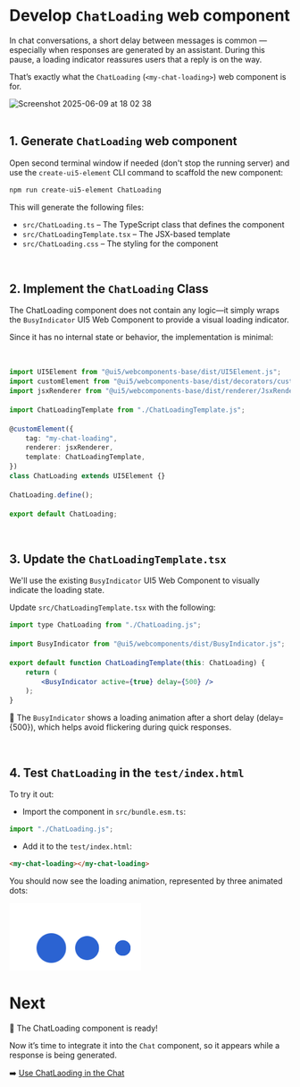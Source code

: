 # Develop `ChatLoading` web component

In chat conversations, a short delay between messages is common — especially when responses are generated by an assistant.
During this pause, a loading indicator reassures users that a reply is on the way.

That’s exactly what the `ChatLoading` (`<my-chat-loading>`) web component is for.

<img width="429" alt="Screenshot 2025-06-09 at 18 02 38" src="https://github.com/user-attachments/assets/ca6ab339-5be7-4c6f-a015-d2fc7094ff0f" />

<br>
<br>

## 1. Generate `ChatLoading` web component

Open second terminal window if needed (don't stop the running server) and use the `create-ui5-element` CLI command to scaffold the new component:

```sh
npm run create-ui5-element ChatLoading
```

This will generate the following files:

- `src/ChatLoading.ts` – The TypeScript class that defines the component
- `src/ChatLoadingTemplate.tsx` – The JSX-based template
- `src/ChatLoading.css` – The styling for the component

<br>

## 2. Implement the `ChatLoading` Class

The ChatLoading component does not contain any logic—it simply wraps the `BusyIndicator` UI5 Web Component to provide a visual loading indicator.

Since it has no internal state or behavior, the implementation is minimal:

<br>

```ts
import UI5Element from "@ui5/webcomponents-base/dist/UI5Element.js";
import customElement from "@ui5/webcomponents-base/dist/decorators/customElement.js";
import jsxRenderer from "@ui5/webcomponents-base/dist/renderer/JsxRenderer.js";

import ChatLoadingTemplate from "./ChatLoadingTemplate.js";

@customElement({
	tag: "my-chat-loading",
	renderer: jsxRenderer,
	template: ChatLoadingTemplate,
})
class ChatLoading extends UI5Element {}

ChatLoading.define();

export default ChatLoading;
```

<br>

## 3. Update the `ChatLoadingTemplate.tsx`

We'll use the existing `BusyIndicator` UI5 Web Component to visually indicate the loading state.

Update `src/ChatLoadingTemplate.tsx` with the following:

```jsx
import type ChatLoading from "./ChatLoading.js";

import BusyIndicator from "@ui5/webcomponents/dist/BusyIndicator.js";

export default function ChatLoadingTemplate(this: ChatLoading) {
	return (
		<BusyIndicator active={true} delay={500} />
	);
}
```

🧠 The `BusyIndicator` shows a loading animation after a short delay (delay={500}),
which helps avoid flickering during quick responses.

<br>

## 4. Test `ChatLoading` in the `test/index.html`

To try it out:

- Import the component in `src/bundle.esm.ts`:

 ```js
 import "./ChatLoading.js";
 ```

- Add it to the `test/index.html`:

 ```html
 <my-chat-loading></my-chat-loading>
 ```

You should now see the loading animation, represented by three animated dots:

<img src="./images/chatLoading.png" />

<br>

# Next

🎉 The ChatLoading component is ready!

Now it’s time to integrate it into the `Chat` component, so it appears while a response is being generated.

➡️ [Use ChatLaoding in the Chat](./7_Use_ChatLoading.md)
